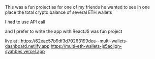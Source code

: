 This was a fun project
as for one of my friends he wanted to see in one place
the total crypto balance of several ETH wallets

I had to use API call

and I prefer to write the app with ReactJS
was fun project

live at :
https://62eac57b9df3d70263199dea--multi-wallets-dashboard.netlify.app
https://multi-eth-wallets-js5acijqn-syahbes.vercel.app
